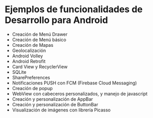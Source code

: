 <h1>Ejemplos de funcionalidades de Desarrollo para Android</h1>
	<ul>
		<li>Creación de Menú Drawer</li>
		<li>Creación de Menú básico</li>
		<li>Creación de Mapas</li>
		<li>Geolocalización</li>
		<li>Android Volley</li>
		<li>Android Retrofit</li>
		<li>Card View y RecyclerView</li>
		<li>SQLite</li>
		<li>SharePreferences</li>
		<li>Notificaciones PUSH con FCM (Firebase Cloud Messaging)</li>
		<li>Creación de popup</li>
		<li>WebView con cabeceros personalizados, y manejo de javascript</li>
		<li>Creación y personalización de AppBar</li>
		<li>Creación y personalización de ButtonBar</li>
	<li>Visualización de imágenes con librería Picasso</li>
	</ul>
